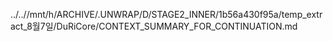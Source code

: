 ../..//mnt/h/ARCHIVE/.UNWRAP/D/STAGE2_INNER/1b56a430f95a/temp_extract_8월7일/DuRiCore/CONTEXT_SUMMARY_FOR_CONTINUATION.md